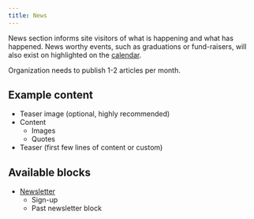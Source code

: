 ```yaml
---
title: News
---
```


News section informs site visitors of what is happening and what has happened. News worthy events, such as graduations or fund-raisers, will also exist on highlighted on the [calendar](/calendar).  

Organization needs to publish 1-2 articles per month.

## Example content

* Teaser image (optional, highly recommended)
* Content
    - Images
    - Quotes
* Teaser (first few lines of content or custom)

## Available blocks

* [Newsletter](/newsletter)
    - Sign-up
    - Past newsletter block

